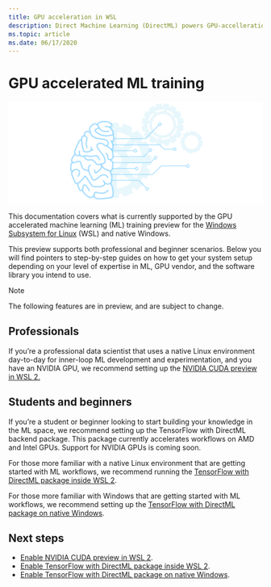 ```yaml
---
title: GPU acceleration in WSL
description: Direct Machine Learning (DirectML) powers GPU-accelleration in Windows Subsystem for Linux
ms.topic: article
ms.date: 06/17/2020
---
```


# GPU accelerated ML training

![Windows ML graphic](images/winml-graphic.png)

This documentation covers what is currently supported by the GPU accelerated machine learning (ML) training preview for the [Windows Subsystem for Linux](/windows/wsl/about) (WSL) and native Windows.  

This preview supports both professional and beginner scenarios. Below you will find pointers to step-by-step guides on how to get your system setup depending on your level of expertise in ML, GPU vendor, and the software library you intend to use. 

> [!NOTE]
> The following features are in preview, and are subject to change.


## Professionals

If you’re a professional data scientist that uses a native Linux environment day-to-day for inner-loop ML development and experimentation, and you have an NVIDIA GPU, we recommend setting up the [NVIDIA CUDA preview in WSL 2.](gpu-cuda-in-wsl.md)

## Students and beginners 

If you’re a student or beginner looking to start building your knowledge in the ML space, we recommend setting up the TensorFlow with DirectML backend package. This package currently accelerates workflows on AMD and Intel GPUs. Support for NVIDIA GPUs is coming soon. 

For those more familiar with a native Linux environment that are getting started with ML workflows, we recommend running the [TensorFlow with DirectML package inside WSL 2](gpu-tensorflow-wsl.md). 

For those more familiar with Windows that are getting started with ML workflows, we recommend setting up the [TensorFlow with DirectML package on native Windows](gpu-tensorflow-windows.md). 

## Next steps

* [Enable NVIDIA CUDA preview in WSL 2](gpu-cuda-in-wsl.md).
* [Enable TensorFlow with DirectML package inside WSL 2](gpu-tensorflow-wsl.md).
* [Enable TensorFlow with DirectML package on native Windows](gpu-tensorflow-windows.md).